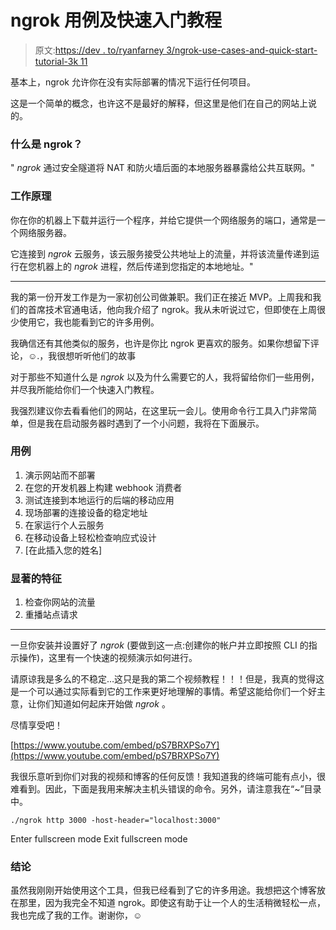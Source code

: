 # ngrok 用例及快速入门教程

> 原文:[https://dev . to/ryanfarney 3/ngrok-use-cases-and-quick-start-tutorial-3k 11](https://dev.to/ryanfarney3/ngrok-use-cases-and-quick-start-tutorial--3k11)

基本上，ngrok 允许你在没有实际部署的情况下运行任何项目。

这是一个简单的概念，也许这不是最好的解释，但这里是他们在自己的网站上说的。

### 什么是 ngrok？

" *ngrok* 通过安全隧道将 NAT 和防火墙后面的本地服务器暴露给公共互联网。"

### 工作原理

你在你的机器上下载并运行一个程序，并给它提供一个网络服务的端口，通常是一个网络服务器。

它连接到 *ngrok* 云服务，该云服务接受公共地址上的流量，并将该流量传递到运行在您机器上的 *ngrok* 进程，然后传递到您指定的本地地址。"

* * *

我的第一份开发工作是为一家初创公司做兼职。我们正在接近 MVP。上周我和我们的首席技术官通电话，他向我介绍了 ngrok。我从未听说过它，但即使在上周很少使用它，我也能看到它的许多用例。

我确信还有其他类似的服务，也许是你比 ngrok 更喜欢的服务。如果你想留下评论，☺.，我很想听听他们的故事

对于那些不知道什么是 *ngrok* 以及为什么需要它的人，我将留给你们一些用例，并尽我所能给你们一个快速入门教程。

我强烈建议你去看看他们的网站，在这里玩一会儿。使用命令行工具入门非常简单，但是我在启动服务器时遇到了一个小问题，我将在下面展示。

### 用例

1.  演示网站而不部署
2.  在您的开发机器上构建 webhook 消费者
3.  测试连接到本地运行的后端的移动应用
4.  现场部署的连接设备的稳定地址
5.  在家运行个人云服务
6.  在移动设备上轻松检查响应式设计
7.  [在此插入您的姓名]

### 显著的特征

1.  检查你网站的流量
2.  重播站点请求

* * *

一旦你安装并设置好了 *ngrok* (要做到这一点:创建你的帐户并立即按照 CLI 的指示操作)，这里有一个快速的视频演示如何进行。

请原谅我是多么的不稳定…这只是我的第二个视频教程！！！但是，我真的觉得这是一个可以通过实际看到它的工作来更好地理解的事情。希望这能给你们一个好主意，让你们知道如何起床开始做 *ngrok* 。

尽情享受吧！

[https://www.youtube.com/embed/pS7BRXPSo7Y](https://www.youtube.com/embed/pS7BRXPSo7Y)

我很乐意听到你们对我的视频和博客的任何反馈！我知道我的终端可能有点小，很难看到。因此，下面是我用来解决主机头错误的命令。另外，请注意我在“~”目录中。

```
./ngrok http 3000 -host-header="localhost:3000" 
```

Enter fullscreen mode Exit fullscreen mode

### 结论

虽然我刚刚开始使用这个工具，但我已经看到了它的许多用途。我想把这个博客放在那里，因为我完全不知道 ngrok。即使这有助于让一个人的生活稍微轻松一点，我也完成了我的工作。谢谢你，☺